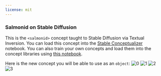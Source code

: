 ```yaml
---
license: mit
---
```

### Salmonid on Stable Diffusion
This is the `<salmonid>` concept taught to Stable Diffusion via Textual Inversion. You can load this concept into the [Stable Conceptualizer](https://colab.research.google.com/github/huggingface/notebooks/blob/main/diffusers/stable_conceptualizer_inference.ipynb) notebook. You can also train your own concepts and load them into the concept libraries using [this notebook](https://colab.research.google.com/github/huggingface/notebooks/blob/main/diffusers/sd_textual_inversion_training.ipynb).

Here is the new concept you will be able to use as an `object`:
![<salmonid> 0](https://huggingface.co/sd-concepts-library/salmonid/resolve/main/concept_images/3.jpeg)
![<salmonid> 1](https://huggingface.co/sd-concepts-library/salmonid/resolve/main/concept_images/0.jpeg)
![<salmonid> 2](https://huggingface.co/sd-concepts-library/salmonid/resolve/main/concept_images/2.jpeg)
![<salmonid> 3](https://huggingface.co/sd-concepts-library/salmonid/resolve/main/concept_images/1.jpeg)

